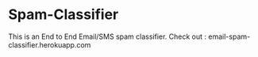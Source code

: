 # Spam-Classifier

This is an End to End Email/SMS spam classifier. Check out : email-spam-classifier.herokuapp.com
